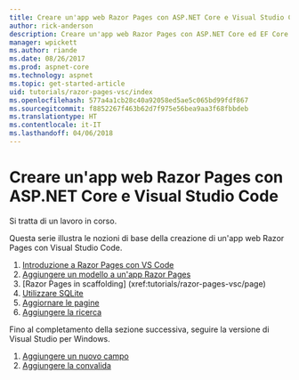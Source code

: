 ```yaml
---
title: Creare un'app web Razor Pages con ASP.NET Core e Visual Studio Code
author: rick-anderson
description: Creare un'app web Razor Pages con ASP.NET Core ed EF Core.
manager: wpickett
ms.author: riande
ms.date: 08/26/2017
ms.prod: aspnet-core
ms.technology: aspnet
ms.topic: get-started-article
uid: tutorials/razor-pages-vsc/index
ms.openlocfilehash: 577a4a1cb28c40a92058ed5ae5c065bd99fdf867
ms.sourcegitcommit: f8852267f463b62d7f975e56bea9aa3f68fbbdeb
ms.translationtype: HT
ms.contentlocale: it-IT
ms.lasthandoff: 04/06/2018
---
```

# <a name="create-a-razor-pages-web-app-with-aspnet-core-and-visual-studio-code"></a>Creare un'app web Razor Pages con ASP.NET Core e Visual Studio Code

Si tratta di un lavoro in corso.

Questa serie illustra le nozioni di base della creazione di un'app web Razor Pages con Visual Studio Code.

1. [Introduzione a Razor Pages con VS Code](xref:tutorials/razor-pages-vsc/razor-pages-start)
2. [Aggiungere un modello a un'app Razor Pages](xref:tutorials/razor-pages-vsc/model)
3. [Razor Pages in scaffolding]         (xref:tutorials/razor-pages-vsc/page)
4. [Utilizzare SQLite](xref:tutorials/razor-pages-vsc/sql)
5. [Aggiornare le pagine](xref:tutorials/razor-pages-vsc/da1)
6. [Aggiungere la ricerca](xref:tutorials/razor-pages-vsc/search)

Fino al completamento della sezione successiva, seguire la versione di Visual Studio per Windows.

1. [Aggiungere un nuovo campo](xref:tutorials/razor-pages/new-field)
1. [Aggiungere la convalida](xref:tutorials/razor-pages/validation)
